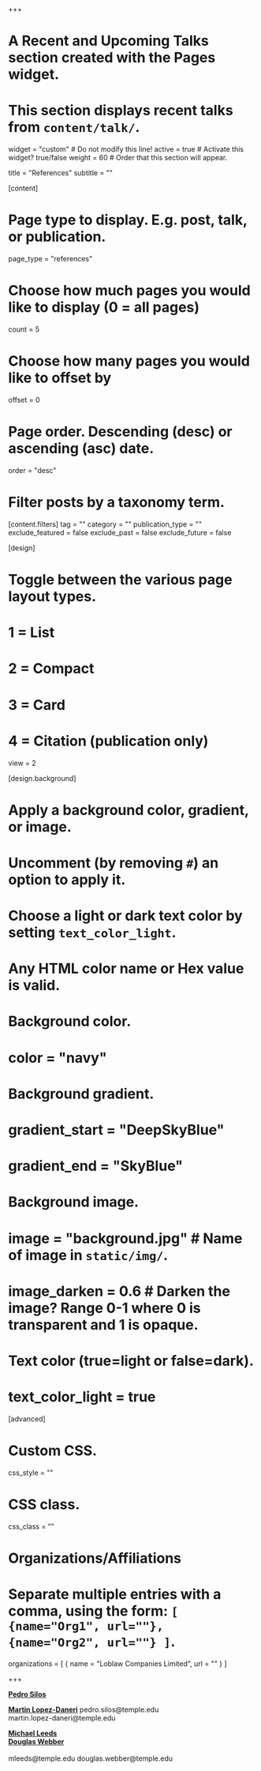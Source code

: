 +++
# A Recent and Upcoming Talks section created with the Pages widget.
# This section displays recent talks from `content/talk/`.

widget = "custom"  # Do not modify this line!
active = true  # Activate this widget? true/false
weight = 60  # Order that this section will appear.

title = "References"
subtitle = ""

[content]
  # Page type to display. E.g. post, talk, or publication.
  page_type = "references"
  
  # Choose how much pages you would like to display (0 = all pages)
  count = 5
  
  # Choose how many pages you would like to offset by
  offset = 0

  # Page order. Descending (desc) or ascending (asc) date.
  order = "desc"

  # Filter posts by a taxonomy term.
  [content.filters]
    tag = ""
    category = ""
    publication_type = ""
    exclude_featured = false
    exclude_past = false
    exclude_future = false
    
[design]
  # Toggle between the various page layout types.
  #   1 = List
  #   2 = Compact
  #   3 = Card
  #   4 = Citation (publication only)
  view = 2
  
[design.background]
  # Apply a background color, gradient, or image.
  #   Uncomment (by removing `#`) an option to apply it.
  #   Choose a light or dark text color by setting `text_color_light`.
  #   Any HTML color name or Hex value is valid.

  # Background color.
  # color = "navy"
  
  # Background gradient.
  # gradient_start = "DeepSkyBlue"
  # gradient_end = "SkyBlue"
  
  # Background image.
  # image = "background.jpg"  # Name of image in `static/img/`.
  # image_darken = 0.6  # Darken the image? Range 0-1 where 0 is transparent and 1 is opaque.

  # Text color (true=light or false=dark).
  # text_color_light = true  
  
[advanced]
 # Custom CSS. 
 css_style = ""
 
 # CSS class.
 css_class = ""
 
 # Organizations/Affiliations
#   Separate multiple entries with a comma, using the form: `[ {name="Org1", url=""}, {name="Org2", url=""} ]`.
organizations = [ { name = "Loblaw Companies Limited", url = "" } ]
 
+++

**[Pedro Silos](http://www.pedrosilos.net/)**&nbsp;&nbsp;&nbsp;&nbsp;&nbsp;&nbsp;&nbsp;&nbsp;&nbsp;&nbsp;&nbsp;&nbsp;&nbsp;&nbsp;&nbsp;&nbsp;&nbsp;&nbsp;&nbsp;&nbsp;
&nbsp;&nbsp;&nbsp;&nbsp;&nbsp;&nbsp;&nbsp;&nbsp;&nbsp;&nbsp;&nbsp;&nbsp;&nbsp;&nbsp;&nbsp;&nbsp;&nbsp;&nbsp;&nbsp;&nbsp;
&nbsp;&nbsp;&nbsp;&nbsp;&nbsp;&nbsp;&nbsp;&nbsp;&nbsp;&nbsp;&nbsp;&nbsp;&nbsp;&nbsp;&nbsp;&nbsp;&nbsp;&nbsp;&nbsp;&nbsp;

**[Martin Lopez-Daneri](https://mlopezdaneri.com/)**
pedro<span></span>.silos@temple<span></span>.edu &nbsp;&nbsp;&nbsp;&nbsp;&nbsp;&nbsp;&nbsp;&nbsp;&nbsp;&nbsp;&nbsp;&nbsp;&nbsp;&nbsp;&nbsp;&nbsp;&nbsp;&nbsp;&nbsp;&nbsp;
&nbsp;&nbsp;&nbsp;&nbsp;&nbsp;&nbsp;&nbsp;&nbsp;&nbsp;&nbsp;&nbsp;&nbsp;&nbsp;&nbsp;&nbsp;&nbsp;&nbsp;
martin<span></span>.lopez-daneri@temple<span></span>.edu 
<br/>

**[Michael Leeds](https://liberalarts.temple.edu/academics/faculty/leeds-michael)**           
**[Douglas Webber](https://liberalarts.temple.edu/academics/faculty/webber-douglas)**<br/>
<br/>
mleeds<span></span>@temple<span></span>.edu
douglas<span></span>.webber@temple<span></span>.edu






